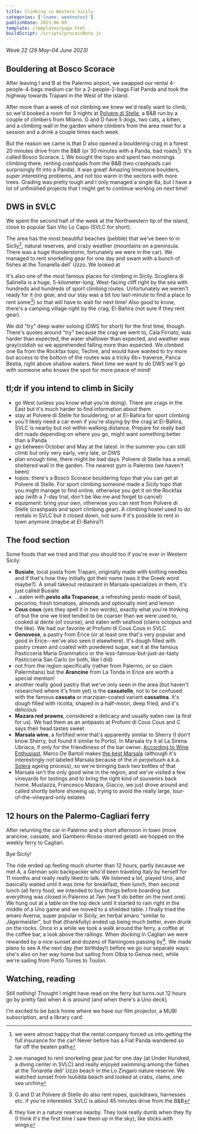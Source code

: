 ```yaml
---
title: Climbing in Western Sicily
categories: ['{name: weeknotes}']
publishDate: 2023-06-09
template: /templates/page.html
buildScript: /scripts/processNote.js
---
```


_Week 22 (29 May–04 June 2023)_

## Bouldering at Bosco Scorace

After leaving I and B at the Palermo airport, we swapped our rental 4-people-4-bags medium car for a 2-people-2-bags Fiat Panda and took the highway towards Trapani in the West of the island.

After more than a week of not climbing we knew we'd really want to climb, so we'd booked a room for 3 nights at [Polvere di Stelle](https://bebpolveredistelle.it/), a B&B run by a couple of climbers from Milano. G and D have 5 dogs, two cats, a kitten, and a climbing wall in the garden where climbers from the area meet for a session and a drink a couple times each week.

But the reason we came is that D also opened a bouldering crag in a forest 20 minutes drive from the B&B (or 30 minutes with a Panda, bad roads[^1]). It's called Bosco Scorace.
L
We bought the topo and spent two mornings climbing there, renting crashpads from the B&B (two crashpads can surprisingly fit into a Panda). It was great! Amazing limestone boulders, super interesting problems, and not too warm in the sectors with more trees. Grading was pretty tough and I only managed a single 6a, but I have a lot of unfinished projects that I might get to continue working on next time!

## DWS in SVLC

We spent the second half of the week at the Northwestern tip of the island, close to popular San Vito Lo Capo (SVLC for short).

The area has the most beautiful beaches (pebble) that we've been to in Sicily[^2], natural reserves, and crazy weather (mountains on a peninsula. There was a huge thunderstorm, fortunately we were in the car). We managed to rent snorkeling gear for one day and swam with a bunch of fishes at the Tonarella dell' Uzzo. We looked at 

It's also one of the most famous places for climbing in Sicily. Scogliera di Salinella is a huge, 5-kilometer-long, West-facing cliff right by the sea with hundreds and hundreds of sport climbing routes. Unfortunately we weren't ready for it (no gear, and our stay was a bit too last-minute to find a place to rent some[^3]) so that will have to wait for next time! Also good to know, there's a camping village right by the crag, El-Bahira (not sure if they rent gear).

We did "try" deep water soloing (DWS for short) for the first time, though. There's quotes around "try" because the crag we went to, Cala Firriato, was harder than expected, the water shallower than expected, and weather was gray/coldish so we apprehended falling more than expected. We climbed one 6a from the Rockfax topo, Techre, and would have wanted to try more but access to the bottom of the routes was a tricky 6b+ traverse, Panca Bestia, right above shallow waters. Next time we want to do DWS we'll go with someone who knows the spot for more peace of mind!

## tl;dr if you intend to climb in Sicily

- go West (unless you know what you're doing). There are crags in the East but it's much harder to find information about them
- stay at Polvere di Stelle for bouldering, or at El-Bahira for sport climbing
- you'll likely need a car even if you're staying by the crag at El-Bahira, SVLC is nearby but not within walking distance. Prepare for really bad dirt roads depending on where you go, might want something better than a Panda
- go between October and May at the latest. In the summer you can still climb but only very early, very late, or DWS
- plan enough time, there might be bad days. Polvere di Stelle has a small, sheltered wall in the garden. The nearest gym is Palermo (we haven't been)
- topos: there's a Bosco Scorace bouldering topo that you can get at Polvere di Stelle. For sport climbing someone made a Sicily topo that you might manage to find online, otherwise you get it on the Rockfax app (with a 7-day trial, don't be like me and forget to cancel)
- equipment: bring your own, otherwise you can rent from Polvere di Stelle (crashpads and sport climbing gear). A climbing hostel used to do rentals in SVLC but it closed down, not sure if it's possible to rent in town anymore (maybe at El-Bahira?)

## The food section

Some foods that we tried and that you should too if you're ever in Western Sicily:

- **Busiate**, local pasta from Trapani, originally made with knitting needles and if that's how they initially got their name (was it the Greek word maybe?). A small takeout restaurant in Marsala specializes in them, it's just called Busiate
- ...eaten with **pesto alla Trapanese**, a refreshing pesto made of basil, pecorino, fresh tomatoes, almonds and optionally mint and lemon
- **Cous cous** (yes they spell it in two words), exactly what you're thinking of but the one we tried tended to be coarser than we were used to, cooked al dente (of course), and eaten with seafood (clams octopus and the like). We had our favorite at Profumi di Cous Cous in SVLC
- **Genovese**, a pastry from Erice (or at least one that's very popular and good in Erice--we've also seen it elsewhere). It's dough filled with pastry cream and coated with powdered sugar, eat it at the famous Pasticceria Maria Grammatico or the less-famous-but-just-as-tasty Pasticceria San Carlo (or both, like I did)
- not from the region specifically (rather from Palermo, or so claim Palermitans) but the **Arancine** from La Tonda in Erice are worth a special mention!
- another really good pastry that we've only seen in the area (but haven't researched where it's from yet) is the **cassatelle**, not to be confused with the famous **cassata** or marzipan-coated variant **cassatina**. It's dough filled with ricotta, shaped in a half-moon, deep fried, and it's delicious
- **Mazara red prawns**, considered a delicacy and usually eaten raw (a first for us). We had them as an antipasto at Profumi di Cous Cous and C says their head tastes sweet
- **Marsala wine**, a fortified wine that's apparently similar to Sherry (I don't know Sherry, but found it similar to Porto). In Marsala try it at La Sirena Ubriaca, if only for the friendliness of the bar owner. [According to Wine Enthusiast](https://www.winemag.com/2022/11/23/marsala-wine/), Marco De Bartoli makes [the best Marsala](https://www.marcodebartoli.com/en/wines/vecchio-samperi/) (although it's interestingly not labeled Marsala because of the _in perpetuum_ a.k.a. [Solera](https://en.wikipedia.org/wiki/Solera) ageing process), so we're bringing back two bottles of that
- Marsala isn't the only good wine in the region, and we've visited a few vineyards for tastings and to bring the right kind of souvenirs back home. Mustazza, Francesco Mazara, Giacco, we just drove around and called shortly before showing up, trying to avoid the really large, tour-of-the-vineyard-only estates

## 12 hours on the Palermo-Cagliari ferry

After returning the car in Palermo and a short afternoon in town (more arancine, cassate, and Gambero-Rosso-starred gelati) we hopped on the weekly ferry to Cagliari.

Bye Sicily!

The ride ended up feeling much shorter than 12 hours, partly because we met A, a German solo backpacker who'd been traveling Italy by herself for 11 months and really really liked to talk. We listened a lot, played Uno, and basically waited until it was time for breakfast, then lunch, then second lunch (all ferry food, we intended to buy things before boarding but everything was closed in Palermo at 7am (we'll do better on the next one). We hung out at a table on the top deck until it started to rain right in the middle of a Uno game and we moved to a shielded table. I finally tried the amaro Averna, super popular in Sicily, an herbal amaro "similar to Jägermeister", but that (thankfully) ended up being much better, even drunk on the rocks. Once in a while we took a walk around the ferry, a coffee at the coffee bar, a look above the railings. When docking in Cagliari we were rewarded by a nice sunset and dozens of flamingoes passing by[^4]. We made plans to see A the next day (her birthday!) before we go our separate ways: she's also on her way home but sailing from Olbia to Genoa next, while we're sailing from Porto Torres to Toulon.

## Watching, reading

Still nothing! Thought I might have read on the ferry but turns out 12 hours go by pretty fast when A is around (and when there's a Uno deck).

I'm excited to be back home where we have our film projector, a MUBI subscription, and a library card.

[^1]: we were almost happy that the rental company forced us into getting the full insurance for the car! Never before has a Fiat Panda wandered so far off the beaten path
[^2]: we managed to rent snorkeling gear just for one day (at Under Hundred, a diving center in SVLC) and really enjoyed swimming among the fishes at the Tonarella dell' Uzzo beach in the Lo Zingaro nature reserve. We watched sunset from Isulidda beach and looked at crabs, clams, one sea urchin
[^3]: G and D at Polvere di Stelle do also rent ropes, quickdraws, harnesses etc. if you're interested. SVLC is about 45 minutes drive from the B&B
[^4]: they live in a nature reserve nearby. They look really dumb when they fly (I think it's the first time I saw them up in the sky), like sticks with wings
